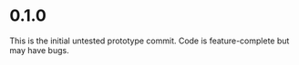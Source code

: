 # 0.1.0

This is the initial untested prototype commit. Code is feature-complete but may have bugs.
